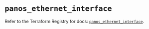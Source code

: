 # `panos_ethernet_interface`

Refer to the Terraform Registry for docs: [`panos_ethernet_interface`](https://registry.terraform.io/providers/paloaltonetworks/panos/2.0.5/docs/resources/ethernet_interface).

